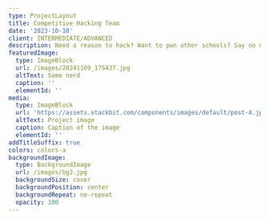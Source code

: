 ```yaml
---
type: ProjectLayout
title: Competitive Hacking Team
date: '2023-10-10'
client: INTERMEDIATE/ADVANCED
description: Need a reason to hack? Want to pwn other schools? Say no more!
featuredImage:
  type: ImageBlock
  url: /images/20241109_175437.jpg
  altText: Some nerd
  caption: ''
  elementId: ''
media:
  type: ImageBlock
  url: 'https://assets.stackbit.com/components/images/default/post-4.jpeg'
  altText: Project image
  caption: Caption of the image
  elementId: ''
addTitleSuffix: true
colors: colors-a
backgroundImage:
  type: BackgroundImage
  url: /images/bg2.jpg
  backgroundSize: cover
  backgroundPosition: center
  backgroundRepeat: no-repeat
  opacity: 100
---
```

